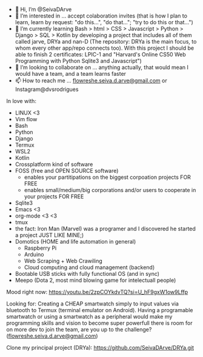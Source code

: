 - 👋 Hi, I’m @SeivaDArve
- 👀 I’m interested in ... accept colaboration invites (that is how I plan to learn, learn by request: "do this...", "do that..."; "try to do this or that...")
- 🌱 I’m currently learning Bash > html > CSS > Javascript > Python > Django > SQL > Kotlin by developing a project that includes all of them called jarve, DRYa and nan-D (The repository: DRYa is the main focus, to whom every other app/repo connects too). With this project I should be able to finish 2 certificates: LPIC-1 and "Harvard's Online CS50 Web Programming with Python Sqlite3 and Javascript")
- 💞️ I’m looking to collaborate on ... anything actually, that would mean I would have a team, and a team learns faster
- 📫 How to reach me ... flowreshe.seiva.d.arve@gmail.com or Instagram@dvsrodrigues


In love with:
- LINUX <3
- Vim flow
- Bash
- Python
- Django
- Termux
- WSL2
- Kotlin
- Crossplatform kind of software
- FOSS (free and OPEN SOURCE software)
  - enables your partitipations on the biggest corpoation projects FOR FREE
  - enables small/medium/big corporations and/or users to cooperate in your projects FOR FREE
- Sqlite3
- Emacs <3
- org-mode <3 <3
- tmux
- the fact: Iron Man (Marvel) was a programer and I discovered he started a project JUST LIKE MINE;)
- Domotics (HOME and life automation in general)
  - Raspberry Pi
  - Arduino
  - Web Scraping + Web Crawiling
  - Cloud computing and cloud management (backend)
- Bootable USB sticks with fully functional OS (and in sync)
- Meepo (Dota 2, most mind blowing game for intelectuall people)

Mood right now: https://youtu.be/2zpCOYkdvTQ?si=U_hF9gxW1ow9Lffp

Looking for: Creating a CHEAP smartwatch simply to input values via bluetooth to Termux (terminal emulator on Android).
  Having a programable smartwatch or using a smartwatch as a peripheral would make my programming skills and vision to become super powerfull
  there is room for on more dev to join the team, are you up to the challenge? (flowreshe.seiva.d.arve@gmail.com)


  Clone my principal project (DRYa): https://github.com/SeivaDArve/DRYa.git
  
<!---
SeivaDArve/SeivaDArve is a ✨ special ✨ repository because its `README.md` (this file) appears on your GitHub profile.
You can click the Preview link to take a look at your changes.
--->
